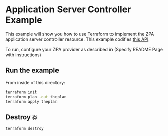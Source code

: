 # Application Server Controller Example

This example will show you how to use Terraform to implement the ZPA application server controller resource.
This example codifies [this API](https://help.zscaler.com/zpa/api-reference#/app-server-controller/addAppServer).

To run, configure your ZPA provider as described in (Specify README Page with instructions)

## Run the example

From inside of this directory:

```bash
terraform init
terraform plan -out theplan
terraform apply theplan
```

## Destroy 💥

```bash
terraform destroy
```
